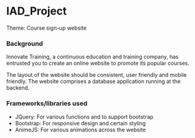 # IAD_Project

Theme: Course sign-up website

### Background

Innovate Training, a continuous education and training company, has entrusted you to create an online website to promote its popular courses.

The layout of the website should be consistent, user friendly and mobile friendly. The website comprises a database application running at the backend.

### Frameworks/libraries used

- JQuery: For various functions and to support bootstrap
- Bootstrap: For responsive design and certain styling
- AnimeJS: For various animations across the website
